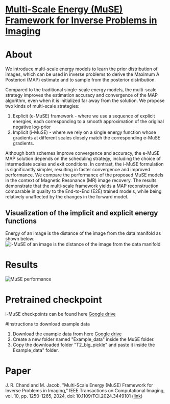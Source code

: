 
# [Multi-Scale Energy (MuSE) Framework for Inverse Problems in Imaging](https://ieeexplore.ieee.org/stamp/stamp.jsp?tp=&arnumber=10645311)

# About
We introduce multi-scale energy models to learn the prior distribution of images, which can be used in inverse problems
to derive the Maximum A Posteriori (MAP) estimate and to sample from the posterior distribution. 

Compared to the traditional single-scale energy models, the multi-scale strategy improves the estimation accuracy and convergence of the MAP algorithm, even when it is initialized far away from the solution. We propose two kinds of multi-scale strategies: 

1. Explicit (e-MuSE) framework - where we use a sequence of explicit energies, each corresponding to a smooth approximation of the original negative log-prior
2. Implicit (i-MuSE) - where we rely on a single energy function whose gradients at different scales closely match the corresponding e-MuSE gradients. 

Although both schemes improve convergence and accuracy, the e-MuSE MAP solution depends on the scheduling strategy, including the choice of intermediate scales and exit conditions. In contrast, the i-MuSE formulation is significantly simpler,
resulting in faster convergence and improved performance. We compare the performance of the proposed MuSE models in the context of Magnetic Resonance (MR) image recovery. The results demonstrate that the multi-scale framework yields a MAP reconstruction comparable in quality to the End-to-End (E2E) trained models, while being relatively unaffected by the changes in the forward model.


## Visualization of the implicit and explicit energy functions
Energy of an image is the distance of the image from the data manifold as shown below:
![i-MuSE of an image is the distance of the image from the data manifold](imgs/i_Muse_quad.png)

# Results
![MuSE performance](imgs/fastMRI_performance.png)

# Pretrained checkpoint
i-MuSE checkpoints can be found here [Google drive](https://drive.google.com/drive/folders/1ebMu5_oeHdpaSaS5Pf6GkdqYMnGxwcQl?usp=sharing)

#Instructions to download example data
1. Download the example data from here [Google drive](https://drive.google.com/drive/folders/1qR4q3a9usZgWdV5u2CkwaHe2tITug3XE?usp=sharing) 
2. Create a new folder named "Example_data" inside the MuSE folder. 
3. Copy the downloaded  folder "T2_big_pickle" and paste it inside the Example_data" folder. 

# Paper 
J. R. Chand and M. Jacob, "Multi-Scale Energy (MuSE) Framework for Inverse Problems in Imaging," IEEE Transactions on Computational Imaging, vol. 10, pp. 1250-1265, 2024, doi: 10.1109/TCI.2024.3449101 ([link](https://ieeexplore.ieee.org/stamp/stamp.jsp?tp=&arnumber=10645311))
